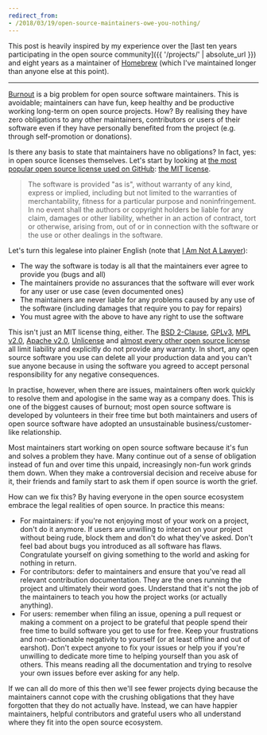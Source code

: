 ```yaml
---
redirect_from:
- /2018/03/19/open-source-maintainers-owe-you-nothing/
---
```

This post is heavily inspired by my experience over the [last ten years participating in the open source community]({{ '/projects/' | absolute_url }}) and eight years as a maintainer of [Homebrew](https://github.com/Homebrew/brew) (which I've maintained longer than anyone else at this point).

---

[Burnout](https://en.wikipedia.org/wiki/Occupational_burnout) is a big problem for open source software maintainers. This is avoidable; maintainers can have fun, keep healthy and be productive working long-term on open source projects. How? By realising they have zero obligations to any other maintainers, contributors or users of their software even if they have personally benefited from the project (e.g. through self-promotion or donations).

Is there any basis to state that maintainers have no obligations? In fact, yes: in open source licenses themselves. Let's start by looking at [the most popular open source license used on GitHub](https://blog.github.com/2015-03-09-open-source-license-usage-on-github-com/): [the MIT license](https://choosealicense.com/licenses/mit/).

> The software is provided "as is", without warranty of any kind, express or implied, including but not limited to the warranties of merchantability, fitness for a particular purpose and noninfringement. In no event shall the authors or copyright holders be liable for any claim, damages or other liability, whether in an action of contract, tort or otherwise, arising from, out of or in connection with the software or the use or other dealings in the software.

Let's turn this legalese into plainer English (note that [I Am Not A Lawyer](https://en.wikipedia.org/wiki/IANAL)):

- The way the software is today is all that the maintainers ever agree to provide you (bugs and all)
- The maintainers provide no assurances that the software will ever work for any user or use case (even documented ones)
- The maintainers are never liable for any problems caused by any use of the software (including damages that require you to pay for repairs)
- You must agree with the above to have any right to use the software

This isn't just an MIT license thing, either. The [BSD 2-Clause](https://choosealicense.com/licenses/bsd-2-clause/), [GPLv3](https://choosealicense.com/licenses/gpl-3.0/), [MPL v2.0](https://choosealicense.com/licenses/mpl-2.0/), [Apache v2.0](https://choosealicense.com/licenses/apache-2.0/), [Unlicense](https://choosealicense.com/licenses/unlicense/) and [almost every other open source license](https://choosealicense.com/appendix/) all limit liability and explicitly do not provide any warranty. In short, any open source software you use can delete all your production data and you can't sue anyone because in using the software you agreed to accept personal responsibility for any negative consequences.

In practise, however, when there are issues, maintainers often work quickly to resolve them and apologise in the same way as a company does. This is one of the biggest causes of burnout; most open source software is developed by volunteers in their free time but both maintainers and users of open source software have adopted an unsustainable business/customer-like relationship.

Most maintainers start working on open source software because it's fun and solves a problem they have. Many continue out of a sense of obligation instead of fun and over time this unpaid, increasingly non-fun work grinds them down. When they make a controversial decision and receive abuse for it, their friends and family start to ask them if open source is worth the grief.

How can we fix this? By having everyone in the open source ecosystem embrace the legal realities of open source. In practice this means:

- For maintainers: if you're not enjoying most of your work on a project, don't do it anymore. If users are unwilling to interact on your project without being rude, block them and don't do what they've asked. Don't feel bad about bugs you introduced as all software has flaws. Congratulate yourself on giving something to the world and asking for nothing in return.
- For contributors: defer to maintainers and ensure that you've read all relevant contribution documentation. They are the ones running the project and ultimately their word goes. Understand that it's not the job of the maintainers to teach you how the project works (or actually anything).
- For users: remember when filing an issue, opening a pull request or making a comment on a project to be grateful that people spend their free time to build software you get to use for free. Keep your frustrations and non-actionable negativity to yourself (or at least offline and out of earshot). Don't expect anyone to fix your issues or help you if you're unwilling to dedicate more time to helping yourself than you ask of others. This means reading all the documentation and trying to resolve your own issues before ever asking for any help.

If we can all do more of this then we'll see fewer projects dying because the maintainers cannot cope with the crushing obligations that they have forgotten that they do not actually have. Instead, we can have happier maintainers, helpful contributors and grateful users who all understand where they fit into the open source ecosystem.
